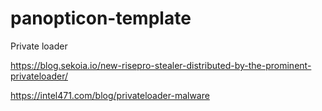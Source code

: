 # panopticon-template 

Private loader

https://blog.sekoia.io/new-risepro-stealer-distributed-by-the-prominent-privateloader/

https://intel471.com/blog/privateloader-malware
